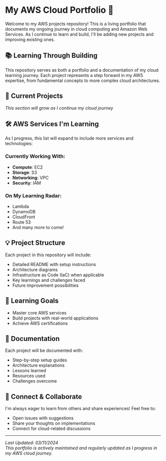 # My AWS Cloud Portfolio 🚀

Welcome to my AWS projects repository! This is a living portfolio that documents my ongoing journey in cloud computing and Amazon Web Services. As I continue to learn and build, I'll be adding new projects and improving existing ones.

## 📚 Learning Through Building

This repository serves as both a portfolio and a documentation of my cloud learning journey. Each project represents a step forward in my AWS expertise, from fundamental concepts to more complex cloud architectures.

## 🌱 Current Projects

*This section will grow as I continue my cloud journey*


## 🛠️ AWS Services I'm Learning

As I progress, this list will expand to include more services and technologies:

### Currently Working With:
- **Compute**: EC2
- **Storage**: S3
- **Networking**: VPC
- **Security**: IAM

### On My Learning Radar:
- Lambda
- DynamoDB
- CloudFront
- Route 53
- And many more to come!

## 💡 Project Structure

Each project in this repository will include:
- Detailed README with setup instructions
- Architecture diagrams
- Infrastructure as Code (IaC) when applicable
- Key learnings and challenges faced
- Future improvement possibilities

## 🎯 Learning Goals
- Master core AWS services
- Build projects with real-world applications
- Achieve AWS certifications

## 📖 Documentation

Each project will be documented with:
- Step-by-step setup guides
- Architecture explanations
- Lessons learned
- Resources used
- Challenges overcome

## 🤝 Connect & Collaborate

I'm always eager to learn from others and share experiences! Feel free to:
- Open issues with suggestions
- Share your thoughts on implementations
- Connect for cloud-related discussions

---
*Last Updated: 03/11/2024*  
*This portfolio is actively maintained and regularly updated as I progress in my AWS cloud journey.*
